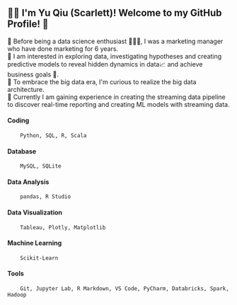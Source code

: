 
## 👩‍🚀 I'm Yu Qiu (Scarlett)! Welcome to my GitHub Profile! &#x1F4AD;

🌟 Before being a data science enthusiast 👩🏻‍🎓, I was a marketing manager who have done marketing for 6 years.    
🌟 I am interested in exploring data, investigating hypotheses and creating predictive models to reveal hidden dynamics in data📈 and achieve business goals 🎯.  
🌟 To embrace the big data era, I'm curious to realize the big data architecture.   
🌟 Currently I am gaining experience in creating the streaming data pipeline to discover real-time reporting and creating ML models with streaming data.

#### Coding
        Python, SQL, R, Scala 
#### Database
        MySQL, SQLite
#### Data Analysis
        pandas, R Studio
#### Data Visualization
        Tableau, Plotly, Matplotlib
#### Machine Learning
        Scikit-Learn
#### Tools
        Git, Jupyter Lab, R Markdown, VS Code, PyCharm, Databricks, Spark, Hadoop
